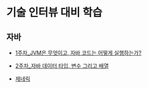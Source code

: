 # 기술 인터뷰 대비 학습
## 자바
- [1주차_JVM은 무엇이고, 자바 코드는 어떻게 실행하는가?](https://github.com/bky373/tech-interview/blob/main/java/1%EC%A3%BC%EC%B0%A8_JVM%EC%9D%80%20%EB%AC%B4%EC%97%87%EC%9D%B4%EA%B3%A0%2C%20%EC%9E%90%EB%B0%94%EC%BD%94%EB%93%9C%EB%8A%94%20%EC%96%B4%EB%96%BB%EA%B2%8C%20%EC%8B%A4%ED%96%89%ED%95%98%EB%8A%94%EA%B0%80.md)
- [2주차_자바 데이터 타입, 변수 그리고 배열](https://github.com/bky373/tech-interview/blob/main/java/2%EC%A3%BC%EC%B0%A8_%EC%9E%90%EB%B0%94%20%EB%8D%B0%EC%9D%B4%ED%84%B0%20%ED%83%80%EC%9E%85%2C%20%EB%B3%80%EC%88%98%20%EA%B7%B8%EB%A6%AC%EA%B3%A0%20%EB%B0%B0%EC%97%B4.md)

- [제네릭](https://github.com/bky373/tech-interview/blob/main/java/%EC%A0%9C%EB%84%A4%EB%A6%AD.md)